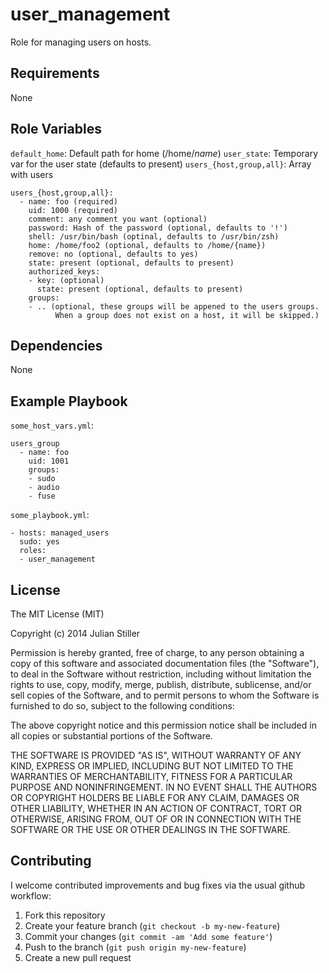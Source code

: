 user_management
===============

Role for managing users on hosts.

Requirements
------------

None

Role Variables
--------------
`default_home`: Default path for home (/home/*name*)
`user_state`: Temporary var for the user state (defaults to present)
`users_{host,group,all}`: Array with users

    users_{host,group,all}:
      - name: foo (required)
        uid: 1000 (required)
        comment: any comment you want (optional)
        password: Hash of the password (optional, defaults to '!')
        shell: /usr/bin/bash (optinal, defaults to /usr/bin/zsh)
        home: /home/foo2 (optional, defaults to /home/{name})
        remove: no (optional, defaults to yes)
        state: present (optional, defaults to present)
        authorized_keys:
        - key: (optional)
          state: present (optional, defaults to present)
        groups:
        - .. (optional, these groups will be appened to the users groups.
              When a group does not exist on a host, it will be skipped.)

Dependencies
------------

None

Example Playbook
----------------

`some_host_vars.yml`:

    users_group
      - name: foo
        uid: 1001
        groups:
        - sudo
        - audio
        - fuse

`some_playbook.yml`:

    - hosts: managed_users
      sudo: yes
      roles:
      - user_management

License
-------

The MIT License (MIT)

Copyright (c) 2014 Julian Stiller

Permission is hereby granted, free of charge, to any person obtaining a copy of this software and associated documentation files (the "Software"), to deal in the Software without restriction, including without limitation the rights to use, copy, modify, merge, publish, distribute, sublicense, and/or sell copies of the Software, and to permit persons to whom the Software is furnished to do so, subject to the following conditions:

The above copyright notice and this permission notice shall be included in all copies or substantial portions of the Software.

THE SOFTWARE IS PROVIDED "AS IS", WITHOUT WARRANTY OF ANY KIND, EXPRESS OR IMPLIED, INCLUDING BUT NOT LIMITED TO THE WARRANTIES OF MERCHANTABILITY, FITNESS FOR A PARTICULAR PURPOSE AND NONINFRINGEMENT. IN NO EVENT SHALL THE AUTHORS OR COPYRIGHT HOLDERS BE LIABLE FOR ANY CLAIM, DAMAGES OR OTHER LIABILITY, WHETHER IN AN ACTION OF CONTRACT, TORT OR OTHERWISE, ARISING FROM, OUT OF OR IN CONNECTION WITH THE SOFTWARE OR THE USE OR OTHER DEALINGS IN THE SOFTWARE.

Contributing
------------

I welcome contributed improvements and bug fixes via the usual github
workflow:

1. Fork this repository
2. Create your feature branch (`git checkout -b my-new-feature`)
3. Commit your changes (`git commit -am 'Add some feature'`)
4. Push to the branch (`git push origin my-new-feature`)
5. Create a new pull request

